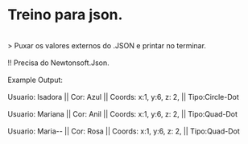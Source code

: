 <h1>Treino para json.</h1>
<br>> Puxar os valores externos do .JSON e printar no terminar.</br>
<br>!! Precisa do Newtonsoft.Json.</br>
<br>Example Output: </br>
<br>Usuario: Isadora  || Cor: Azul  || Coords: x:1, y:6, z: 2, || Tipo:Circle-Dot</br>
<br>Usuario: Mariana || Cor: Anil  || Coords: x:1, y:6, z: 2, || Tipo:Quad-Dot</br>
<br>Usuario: Maria--  || Cor: Rosa || Coords: x:1, y:6, z: 2, || Tipo:Quad-Dot</br>
